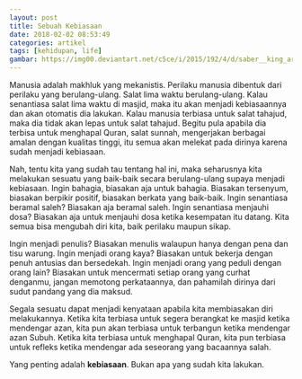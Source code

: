 ```yaml
---
layout: post
title: Sebuah Kebiasaan
date: 2018-02-02 08:53:49
categories: artikel
tags: [kehidupan, life]
gambar: https://img00.deviantart.net/c5ce/i/2015/192/4/d/saber__king_arturia_by_redrook96-d90twn4.jpg
---
```


Manusia adalah makhluk yang mekanistis. Perilaku manusia dibentuk dari perilaku yang berulang-ulang. Salat lima waktu berulang-ulang. Kalau senantiasa salat lima waktu di masjid, maka itu akan menjadi kebiasaannya dan akan otomatis dia lakukan. Kalau manusia terbiasa untuk salat tahajud, maka dia tidak akan lepas untuk salat tahajud. Begitu pula apabila dia terbisa untuk menghapal Quran, salat sunnah, mengerjakan berbagai amalan dengan kualitas tinggi, itu semua akan melekat pada dirinya karena sudah menjadi kebiasaan.

Nah, tentu kita yang sudah tau tentang hal ini, maka seharusnya kita melakukan sesuatu yang baik-baik secara berulang-ulang supaya menjadi kebiasaan. Ingin bahagia, biasakan aja untuk bahagia. Biasakan tersenyum, biasakan berpikir positif, biasakan berkata yang baik-baik. Ingin senantiasa beramal saleh? Biasakan aja beramal saleh. Ingin senantiasa menjauhi dosa? Biasakan aja untuk menjauhi dosa ketika kesempatan itu datang. Kita semua bisa mengubah diri kita, baik perilaku maupun sikap.

Ingin menjadi penulis? Biasakan menulis walaupun hanya dengan pena dan tisu warung. Ingin menjadi orang kaya? Biasakan untuk bekerja dengan penuh antusias dan bersedekah. Ingin menjadi orang yang peduli dengan orang lain? Biasakan untuk mencermati setiap orang yang curhat denganmu, jangan memotong perkataannya, dan pahamilah dirinya dari sudut pandang yang dia maksud.

Segala sesuatu dapat menjadi kenyataan apabila kita membiasakan diri melakukannya. Ketika kita terbiasa untuk segera berangkat ke masjid ketika mendengar azan, kita pun akan terbiasa untuk terbangun ketika mendengar azan Subuh. Ketika kita terbiasa untuk menghapal Quran, kita pun terbiasa untuk refleks ketika mendengar ada seseorang yang bacaannya salah.

Yang penting adalah __kebiasaan__. Bukan apa yang sudah kita lakukan.